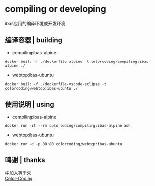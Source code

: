 # compiling or developing
ibas应用的编译环境或开发环境

## 编译容器 | building
* compiling:ibas-alpine
~~~
docker build -f ./dockerfile-alpine -t colorcoding/compiling:ibas-alpine ./
~~~
* webtop:ibas-ubuntu
~~~
docker build -f ./dockerfile-vscode-eclipse -t colorcoding/webtop:ibas-ubuntu ./
~~~

## 使用说明 | using
* compiling:ibas-alpine
~~~
docker run -it --rm colorcoding/compiling:ibas-alpine ash
~~~
* webtop:ibas-ubuntu
~~~
docker run -d -p 80:80 colorcoding/webtop:ibas-ubuntu
~~~

## 鸣谢 | thanks
[牛加人等于朱](http://baike.baidu.com/view/1769.htm "NiurenZhu")<br>
[Color-Coding](http://colorcoding.org/ "咔啦工作室")<br>
